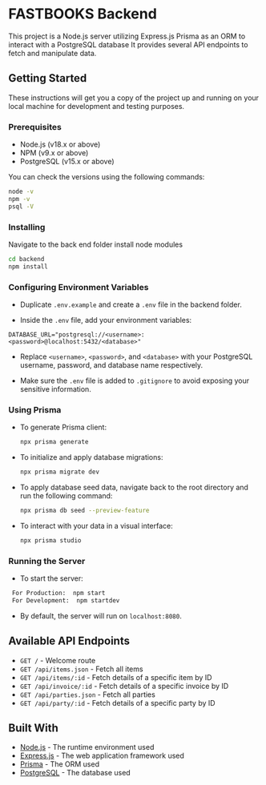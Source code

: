 # FASTBOOKS Backend

This project is a Node.js server utilizing 
  Express.js 
  Prisma as an ORM to interact with a PostgreSQL database
  It provides several API endpoints to fetch and manipulate data.

## Getting Started

These instructions will get you a copy of the project up and running on your local machine for development and testing purposes.

### Prerequisites

- Node.js (v18.x or above)
- NPM (v9.x or above)
- PostgreSQL (v15.x or above)

You can check the versions using the following commands:

```bash
node -v
npm -v
psql -V
```

### Installing

Navigate to the back end folder
install node modules
  ```bash
  cd backend 
  npm install
  ```

### Configuring Environment Variables

- Duplicate `.env.example` and create a `.env` file in the backend folder.

- Inside the `.env` file, add your environment variables:
```
DATABASE_URL="postgresql://<username>:<password>@localhost:5432/<database>"
```

- Replace `<username>`, `<password>`, and `<database>` with your PostgreSQL username, password, and database name respectively.

- Make sure the `.env` file is added to `.gitignore` to avoid exposing your sensitive information.

### Using Prisma

- To generate Prisma client:

  ```bash
  npx prisma generate
  ```

- To initialize and apply database migrations:

  ```bash
  npx prisma migrate dev
  ```

- To apply database seed data, navigate back to the root directory and run the following command:

  ```bash
  npx prisma db seed --preview-feature
  ```

- To interact with your data in a visual interface:

  ```bash
  npx prisma studio
  ```

### Running the Server

- To start the server:

```bash
 For Production:  npm start
 For Development:  npm startdev
```

- By default, the server will run on `localhost:8080`.

## Available API Endpoints

- `GET /` - Welcome route
- `GET /api/items.json` - Fetch all items
- `GET /api/items/:id` - Fetch details of a specific item by ID
- `GET /api/invoice/:id` - Fetch details of a specific invoice by ID
- `GET /api/parties.json` - Fetch all parties
- `GET /api/party/:id` - Fetch details of a specific party by ID

## Built With

- [Node.js](https://nodejs.org/) - The runtime environment used
- [Express.js](https://expressjs.com/) - The web application framework used
- [Prisma](https://www.prisma.io/) - The ORM used
- [PostgreSQL](https://www.postgresql.org/) - The database used